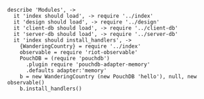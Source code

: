     describe 'Modules', ->
      it 'index should load', -> require '../index'
      it 'design should load', -> require '../design'
      it 'client-db should load', -> require '../client-db'
      it 'server-db should load', -> require '../server-db'
      it 'index should install_handlers', ->
        {WanderingCountry} = require '../index'
        observable = require 'riot-observable'
        PouchDB = (require 'pouchdb')
          .plugin require 'pouchdb-adapter-memory'
          .defaults adapter:'memory'
        b = new WanderingCountry (new PouchDB 'hello'), null, new observable()
        b.install_handlers()

